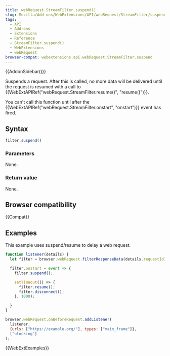 ```yaml
---
title: webRequest.StreamFilter.suspend()
slug: Mozilla/Add-ons/WebExtensions/API/webRequest/StreamFilter/suspend
tags:
  - API
  - Add-ons
  - Extensions
  - Reference
  - StreamFilter.suspend()
  - WebExtensions
  - webRequest
browser-compat: webextensions.api.webRequest.StreamFilter.suspend
---
```

{{AddonSidebar()}}

Suspends a request. After this is called, no more data will be delivered until the request is resumed with a call to {{WebExtAPIRef("webRequest.StreamFilter.resume()", "resume()")}}.

You can't call this function until after the {{WebExtAPIRef("webRequest.StreamFilter.onstart", "onstart")}} event has fired.

## Syntax

```js
filter.suspend()
```

### Parameters

None.

### Return value

None.

## Browser compatibility

{{Compat}}

## Examples

This example uses suspend/resume to delay a web request.

```js
function listener(details) {
  let filter = browser.webRequest.filterResponseData(details.requestId);

  filter.onstart = event => {
    filter.suspend();

    setTimeout(() => {
      filter.resume();
      filter.disconnect();
    }, 1000);

  }
}

browser.webRequest.onBeforeRequest.addListener(
  listener,
  {urls: ["https://example.org/"], types: ["main_frame"]},
  ["blocking"]
);
```

{{WebExtExamples}}
